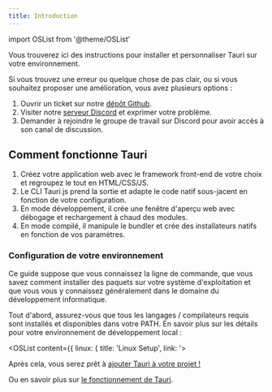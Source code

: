 ```yaml
---
title: Introduction
---
```


import OSList from '@theme/OSList'

Vous trouverez ici des instructions pour installer et personnaliser Tauri sur votre environnement.

Si vous trouvez une erreur ou quelque chose de pas clair, ou si vous souhaitez proposer une amélioration, vous avez plusieurs options :<br />

1. Ouvrir un ticket sur notre [dépôt Github](https://github.com/tauri-apps/tauri-docs).<br />
2. Visiter notre [serveur Discord](https://discord.gg/SpmNs4S) et exprimer votre problème.<br />
3. Demander à rejoindre le groupe de travail sur Discord pour avoir accès à son canal de discussion.

## Comment fonctionne Tauri

1. Créez votre application web avec le framework front-end de votre choix et regroupez le tout en HTML/CSS/JS.
2. Le CLI Tauri.js prend la sortie et adapte le code natif sous-jacent en fonction de votre configuration.
3. En mode développement, il crée une fenêtre d'aperçu web avec débogage et rechargement à chaud des modules.
4. En mode compilé, il manipule le bundler et crée des installateurs natifs en fonction de vos paramètres.

### Configuration de votre environnement

Ce guide suppose que vous connaissez la ligne de commande, que vous savez comment installer des paquets sur votre système d'exploitation et que vous vous y connaissez généralement dans le domaine du développement informatique.

Tout d'abord, assurez-vous que tous les langages / compilateurs requis sont installés et disponibles dans votre PATH. En savoir plus sur les détails pour votre environnement de développement local :

<OSList content={{ linux: { title: 'Linux Setup', link: '>

Après cela, vous serez prêt à [ajouter Tauri à votre projet !](/docs/usage/development/integration)

Ou en savoir plus sur [le fonctionnement de Tauri](/docs/getting-started/technical-details).
